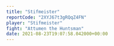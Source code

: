 ```yaml
---
title: "Stifmeister"
reportCode: "2XYJ67t3gRQqZ4FN"
player: "Stifmeister"
fight: "Attumen the Huntsman"
date: 2021-08-23T19:07:58.042000+00:00
---
```


